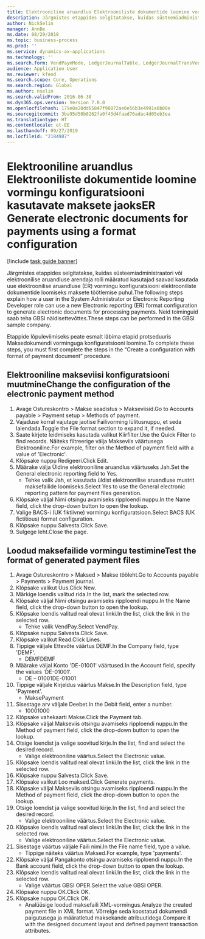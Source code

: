 ```yaml
---
title: Elektrooniline aruandlus Elektrooniliste dokumentide loomine vormingu konfiguratsiooni kasutavate maksete jaoks
description: Järgmistes etappides selgitatakse, kuidas süsteemiadministraatori või elektroonilise aruandluse arendaja rolli määratud kasutajad saavad kasutada uue elektroonilise aruandluse (ER) vormingu konfiguratsiooni elektrooniliste dokumentide loomiseks maksete töötlemise puhul.
author: NickSelin
manager: AnnBe
ms.date: 08/29/2018
ms.topic: business-process
ms.prod: ''
ms.service: dynamics-ax-applications
ms.technology: ''
ms.search.form: VendPaymMode, LedgerJournalTable, LedgerJournalTransVendPaym, BankAccountTableLookUp
audience: Application User
ms.reviewer: kfend
ms.search.scope: Core, Operations
ms.search.region: Global
ms.author: nselin
ms.search.validFrom: 2016-06-30
ms.dyn365.ops.version: Version 7.0.0
ms.openlocfilehash: 179e8a20dd65847f90872ae0e56b3e4991a6b00e
ms.sourcegitcommit: 3ba95d50b8262fa0f43d4faad76adac4d05eb3ea
ms.translationtype: HT
ms.contentlocale: et-EE
ms.lasthandoff: 09/27/2019
ms.locfileid: "2184987"
---
```

# <a name="er-generate-electronic-documents-for-payments-using-a-format-configuration"></a><span data-ttu-id="567c2-103">Elektrooniline aruandlus Elektrooniliste dokumentide loomine vormingu konfiguratsiooni kasutavate maksete jaoks</span><span class="sxs-lookup"><span data-stu-id="567c2-103">ER Generate electronic documents for payments using a format configuration</span></span>

[!include [task guide banner](../../includes/task-guide-banner.md)]

<span data-ttu-id="567c2-104">Järgmistes etappides selgitatakse, kuidas süsteemiadministraatori või elektroonilise aruandluse arendaja rolli määratud kasutajad saavad kasutada uue elektroonilise aruandluse (ER) vormingu konfiguratsiooni elektrooniliste dokumentide loomiseks maksete töötlemise puhul.</span><span class="sxs-lookup"><span data-stu-id="567c2-104">The following steps explain how a user in the System Administrator or Electronic Reporting Developer role can use a new Electronic reporting (ER) format configuration to generate electronic documents for processing payments.</span></span> <span data-ttu-id="567c2-105">Neid toiminguid saab teha GBSI näidisettevõttes.</span><span class="sxs-lookup"><span data-stu-id="567c2-105">These steps can be performed in the GBSI sample company.</span></span>

<span data-ttu-id="567c2-106">Etappide lõpuleviimiseks peate esmalt läbima etapid protseduuris Maksedokumendi vorminguga konfiguratsiooni loomine.</span><span class="sxs-lookup"><span data-stu-id="567c2-106">To complete these steps, you must first complete the steps in the “Create a configuration with format of payment document” procedure.</span></span>


## <a name="change-the-configuration-of-the-electronic-payment-method"></a><span data-ttu-id="567c2-107">Elektrooniline makseviisi konfiguratsiooni muutmine</span><span class="sxs-lookup"><span data-stu-id="567c2-107">Change the configuration of the electronic payment method</span></span>
1. <span data-ttu-id="567c2-108">Avage Ostureskontro > Makse seadistus > Makseviisid.</span><span class="sxs-lookup"><span data-stu-id="567c2-108">Go to Accounts payable > Payment setup > Methods of payment.</span></span>
2. <span data-ttu-id="567c2-109">Vajaduse korral vajutage jaotise Failivorming lülitusnuppu, et seda laiendada.</span><span class="sxs-lookup"><span data-stu-id="567c2-109">Toggle the File format section to expand it, if needed.</span></span>
3. <span data-ttu-id="567c2-110">Saate kirjete leidmiseks kasutada valikut Kiirfilter.</span><span class="sxs-lookup"><span data-stu-id="567c2-110">Use the Quick Filter to find records.</span></span> <span data-ttu-id="567c2-111">Näiteks filtreerige välja Makseviis väärtusega Elektrooniline.</span><span class="sxs-lookup"><span data-stu-id="567c2-111">For example, filter on the Method of payment field with a value of 'Electronic'.</span></span>
4. <span data-ttu-id="567c2-112">Klõpsake nuppu Redigeeri.</span><span class="sxs-lookup"><span data-stu-id="567c2-112">Click Edit.</span></span>
5. <span data-ttu-id="567c2-113">Määrake välja Üldine elektrooniline aruandlus väärtuseks Jah.</span><span class="sxs-lookup"><span data-stu-id="567c2-113">Set the General electronic reporting field to Yes.</span></span>
    * <span data-ttu-id="567c2-114">Tehke valik Jah, et kasutada üldist elektroonilise aruandluse mustrit maksefailide loomiseks.</span><span class="sxs-lookup"><span data-stu-id="567c2-114">Select Yes to use the General electronic reporting pattern for payment files generation.</span></span>  
6. <span data-ttu-id="567c2-115">Klõpsake väljal Nimi otsingu avamiseks ripploendi nuppu.</span><span class="sxs-lookup"><span data-stu-id="567c2-115">In the Name field, click the drop-down button to open the lookup.</span></span>
7. <span data-ttu-id="567c2-116">Valige BACS-i (UK fiktiivne) vormingu konfiguratsioon.</span><span class="sxs-lookup"><span data-stu-id="567c2-116">Select BACS (UK fictitious) format configuration.</span></span>
8. <span data-ttu-id="567c2-117">Klõpsake nuppu Salvesta.</span><span class="sxs-lookup"><span data-stu-id="567c2-117">Click Save.</span></span>
9. <span data-ttu-id="567c2-118">Sulgege leht.</span><span class="sxs-lookup"><span data-stu-id="567c2-118">Close the page.</span></span>

## <a name="test-the-format-of-generated-payment-files"></a><span data-ttu-id="567c2-119">Loodud maksefailide vormingu testimine</span><span class="sxs-lookup"><span data-stu-id="567c2-119">Test the format of generated payment files</span></span>
1. <span data-ttu-id="567c2-120">Avage Ostureskontro > Maksed > Makse tööleht.</span><span class="sxs-lookup"><span data-stu-id="567c2-120">Go to Accounts payable > Payments > Payment journal.</span></span>
2. <span data-ttu-id="567c2-121">Klõpsake valikut Uus.</span><span class="sxs-lookup"><span data-stu-id="567c2-121">Click New.</span></span>
3. <span data-ttu-id="567c2-122">Märkige loendis valitud rida.</span><span class="sxs-lookup"><span data-stu-id="567c2-122">In the list, mark the selected row.</span></span>
4. <span data-ttu-id="567c2-123">Klõpsake väljal Nimi otsingu avamiseks ripploendi nuppu.</span><span class="sxs-lookup"><span data-stu-id="567c2-123">In the Name field, click the drop-down button to open the lookup.</span></span>
5. <span data-ttu-id="567c2-124">Klõpsake loendis valitud real olevat linki.</span><span class="sxs-lookup"><span data-stu-id="567c2-124">In the list, click the link in the selected row.</span></span>
    * <span data-ttu-id="567c2-125">Tehke valik VendPay.</span><span class="sxs-lookup"><span data-stu-id="567c2-125">Select VendPay.</span></span>  
6. <span data-ttu-id="567c2-126">Klõpsake nuppu Salvesta.</span><span class="sxs-lookup"><span data-stu-id="567c2-126">Click Save.</span></span>
7. <span data-ttu-id="567c2-127">Klõpsake valikut Read.</span><span class="sxs-lookup"><span data-stu-id="567c2-127">Click Lines.</span></span>
8. <span data-ttu-id="567c2-128">Tippige väljale Ettevõte väärtus DEMF.</span><span class="sxs-lookup"><span data-stu-id="567c2-128">In the Company field, type 'DEMF'.</span></span>
    * <span data-ttu-id="567c2-129">DEMF</span><span class="sxs-lookup"><span data-stu-id="567c2-129">DEMF</span></span>  
9. <span data-ttu-id="567c2-130">Määrake väljal Konto 'DE-01001' väärtused.</span><span class="sxs-lookup"><span data-stu-id="567c2-130">In the Account field, specify the values 'DE-01001'.</span></span>
    * <span data-ttu-id="567c2-131">DE – 01001</span><span class="sxs-lookup"><span data-stu-id="567c2-131">DE-01001</span></span>  
10. <span data-ttu-id="567c2-132">Tippige väljale Kirjeldus väärtus Makse.</span><span class="sxs-lookup"><span data-stu-id="567c2-132">In the Description field, type 'Payment'.</span></span>
    * <span data-ttu-id="567c2-133">Makse</span><span class="sxs-lookup"><span data-stu-id="567c2-133">Payment</span></span>  
11. <span data-ttu-id="567c2-134">Sisestage arv väljale Deebet.</span><span class="sxs-lookup"><span data-stu-id="567c2-134">In the Debit field, enter a number.</span></span>
    * <span data-ttu-id="567c2-135">1000</span><span class="sxs-lookup"><span data-stu-id="567c2-135">1000</span></span>  
12. <span data-ttu-id="567c2-136">Klõpsake vahekaarti Makse.</span><span class="sxs-lookup"><span data-stu-id="567c2-136">Click the Payment tab.</span></span>
13. <span data-ttu-id="567c2-137">Klõpsake väljal Makseviis otsingu avamiseks ripploendi nuppu.</span><span class="sxs-lookup"><span data-stu-id="567c2-137">In the Method of payment field, click the drop-down button to open the lookup.</span></span>
14. <span data-ttu-id="567c2-138">Otsige loendist ja valige soovitud kirje.</span><span class="sxs-lookup"><span data-stu-id="567c2-138">In the list, find and select the desired record.</span></span>
    * <span data-ttu-id="567c2-139">Valige elektrooniline väärtus.</span><span class="sxs-lookup"><span data-stu-id="567c2-139">Select the Electronic value.</span></span>  
15. <span data-ttu-id="567c2-140">Klõpsake loendis valitud real olevat linki.</span><span class="sxs-lookup"><span data-stu-id="567c2-140">In the list, click the link in the selected row.</span></span>
16. <span data-ttu-id="567c2-141">Klõpsake nuppu Salvesta.</span><span class="sxs-lookup"><span data-stu-id="567c2-141">Click Save.</span></span>
17. <span data-ttu-id="567c2-142">Klõpsake valikut Loo maksed.</span><span class="sxs-lookup"><span data-stu-id="567c2-142">Click Generate payments.</span></span>
18. <span data-ttu-id="567c2-143">Klõpsake väljal Makseviis otsingu avamiseks ripploendi nuppu.</span><span class="sxs-lookup"><span data-stu-id="567c2-143">In the Method of payment field, click the drop-down button to open the lookup.</span></span>
19. <span data-ttu-id="567c2-144">Otsige loendist ja valige soovitud kirje.</span><span class="sxs-lookup"><span data-stu-id="567c2-144">In the list, find and select the desired record.</span></span>
    * <span data-ttu-id="567c2-145">Valige elektrooniline väärtus.</span><span class="sxs-lookup"><span data-stu-id="567c2-145">Select the Electronic value.</span></span>  
20. <span data-ttu-id="567c2-146">Klõpsake loendis valitud real olevat linki.</span><span class="sxs-lookup"><span data-stu-id="567c2-146">In the list, click the link in the selected row.</span></span>
    * <span data-ttu-id="567c2-147">Valige elektrooniline väärtus.</span><span class="sxs-lookup"><span data-stu-id="567c2-147">Select the Electronic value.</span></span>  
21. <span data-ttu-id="567c2-148">Sisestage väärtus väljale Faili nimi.</span><span class="sxs-lookup"><span data-stu-id="567c2-148">In the File name field, type a value.</span></span>
    * <span data-ttu-id="567c2-149">Tippige näiteks väärtus Maksed.</span><span class="sxs-lookup"><span data-stu-id="567c2-149">For example, type 'payments'.</span></span>  
22. <span data-ttu-id="567c2-150">Klõpsake väljal Pangakonto otsingu avamiseks ripploendi nuppu.</span><span class="sxs-lookup"><span data-stu-id="567c2-150">In the Bank account field, click the drop-down button to open the lookup.</span></span>
23. <span data-ttu-id="567c2-151">Klõpsake loendis valitud real olevat linki.</span><span class="sxs-lookup"><span data-stu-id="567c2-151">In the list, click the link in the selected row.</span></span>
    * <span data-ttu-id="567c2-152">Valige väärtus GBSI OPER.</span><span class="sxs-lookup"><span data-stu-id="567c2-152">Select the value GBSI OPER.</span></span>  
24. <span data-ttu-id="567c2-153">Klõpsake nuppu OK.</span><span class="sxs-lookup"><span data-stu-id="567c2-153">Click OK.</span></span>
25. <span data-ttu-id="567c2-154">Klõpsake nuppu OK.</span><span class="sxs-lookup"><span data-stu-id="567c2-154">Click OK.</span></span>
    * <span data-ttu-id="567c2-155">Analüüsige loodud maksefaili XML-vormingus.</span><span class="sxs-lookup"><span data-stu-id="567c2-155">Analyze the created payment file in XML format.</span></span> <span data-ttu-id="567c2-156">Võrrelge seda koostatud dokumendi paigutusega ja määratletud maksekande atribuutidega.</span><span class="sxs-lookup"><span data-stu-id="567c2-156">Compare it with the designed document layout and defined payment transaction attributes.</span></span>  

